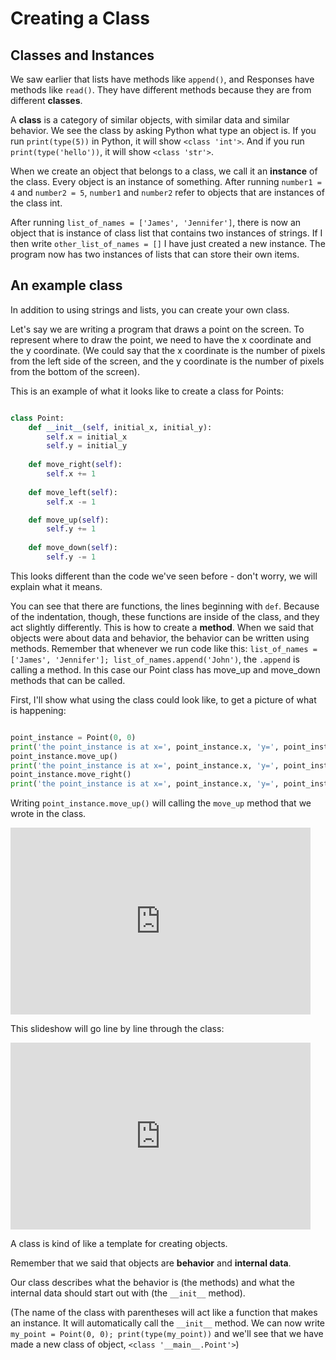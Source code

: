 
# Creating a Class

## Classes and Instances

We saw earlier that lists have methods like `append()`, and Responses have methods like `read()`. They have different methods because they are from different **classes**.

A **class** is a category of similar objects, with similar data and similar behavior. We see the class by asking Python what type an object is. If you run `print(type(5))` in Python, it will show `<class 'int'>`. And if you run `print(type('hello'))`, it will show `<class 'str'>`. 

When we create an object that belongs to a class, we call it an **instance** of the class. Every object is an instance of something. After running `number1 = 4` and `number2 = 5`, `number1` and `number2` refer to objects that are instances of the class int. 

After running `list_of_names = ['James', 'Jennifer']`, there is now an object that is instance of class list that contains two instances of strings. If I then write `other_list_of_names = []` I have just created a new instance. The program now has two instances of lists that can store their own items.

## An example class

In addition to using strings and lists, you can create your own class.

Let's say we are writing a program that draws a point on the screen. To represent where to draw the point, we need to have the x coordinate and the y coordinate. (We could say that the x coordinate is the number of pixels from the left side of the screen, and the y coordinate is the number of pixels from the bottom of the screen).

This is an example of what it looks like to create a class for Points:

```python

class Point:
    def __init__(self, initial_x, initial_y):
        self.x = initial_x
        self.y = initial_y
    
    def move_right(self):
        self.x += 1
        
    def move_left(self):
        self.x -= 1

    def move_up(self):
        self.y += 1
        
    def move_down(self):
        self.y -= 1
```

This looks different than the code we've seen before - don't worry, we will explain what it means.

You can see that there are functions, the lines beginning with `def`. Because of the indentation, though, these functions are inside of the class, and they act slightly differently. This is how to create a **method**. When we said that objects were about data and behavior, the behavior can be written using methods. Remember that whenever we run code like this: `list_of_names = ['James', 'Jennifer']; list_of_names.append('John')`, the `.append` is calling a method. In this case our Point class has move_up and move_down methods that can be called.

First, I'll show what using the class could look like, to get a picture of what is happening:

```python

point_instance = Point(0, 0)
print('the point_instance is at x=', point_instance.x, 'y=', point_instance.y) # shows x=0, y=0
point_instance.move_up()
print('the point_instance is at x=', point_instance.x, 'y=', point_instance.y)  # shows x=0, y=1
point_instance.move_right()
print('the point_instance is at x=', point_instance.x, 'y=', point_instance.y)  # shows x=1, y=1

```

Writing `point_instance.move_up()` will calling the `move_up` method that we wrote in the class.

<iframe src="https://docs.google.com/presentation/d/e/2PACX-1vSIuZDGkNh2XEEMtJYZkxPqXVfp5KzbL9s3vT30KioiCSKJbq6nAVGdnlg-YjNl1FwncaSJFfYTuPFA/embed?start=false&loop=false&delayms=60000" frameborder="0" width="480" height="299" allowfullscreen="true" mozallowfullscreen="true" webkitallowfullscreen="true"></iframe>


This slideshow will go line by line through the class:

<iframe src="https://docs.google.com/presentation/d/e/2PACX-1vRCq90ad0wfXUxI-PkR22m9Q91dJiSMQj3-z6Zg0QcE_C1qIJ4dApUKdWW1l9UnB0m-vkP98cQfMLsL/embed?start=false&loop=false&delayms=60000" frameborder="0" width="480" height="299" allowfullscreen="true" mozallowfullscreen="true" webkitallowfullscreen="true"></iframe>

A class is kind of like a template for creating objects.

Remember that we said that objects are **behavior** and **internal data**.

Our class describes what the behavior is (the methods) and what the internal data should start out with (the `__init__` method). 

(The name of the class with parentheses will act like a function that makes an instance. It will automatically call the `__init__` method. We can now write `my_point = Point(0, 0); print(type(my_point))` and we'll see that we have made a new class of object, `<class '__main__.Point'>`)


